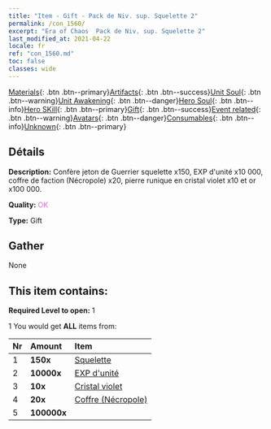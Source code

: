 ```yaml
---
title: "Item - Gift - Pack de Niv. sup. Squelette 2"
permalink: /con_1560/
excerpt: "Era of Chaos  Pack de Niv. sup. Squelette 2"
last_modified_at: 2021-04-22
locale: fr
ref: "con_1560.md"
toc: false
classes: wide
---
```

 [Materials](/ItemsFR/){: .btn .btn--primary}[Artifacts](/ItemsFR/Artifacts/){: .btn .btn--success}[Unit Soul](/ItemsFR/UnitSoul/){: .btn .btn--warning}[Unit Awakening](/ItemsFR/UnitAwakening/){: .btn .btn--danger}[Hero Soul](/ItemsFR/HeroSoul/){: .btn .btn--info}[Hero SKill](/ItemsFR/HeroSkill/){: .btn .btn--primary}[Gift](/ItemsFR/Gift/){: .btn .btn--success}[Event related](/ItemsFR/Events/){: .btn .btn--warning}[Avatars](/ItemsFR/Avatars/){: .btn .btn--danger}[Consumables](/ItemsFR/Consumables/){: .btn .btn--info}[Unknown](/ItemsFR/Unknown/){: .btn .btn--primary}

## Détails
 **Description:** Confère jeton de Guerrier squelette x150, EXP d'unité x10 000, coffre de faction (Nécropole) x20, pierre runique en cristal violet x10 et or x100 000.

 **Quality:** <span style="color: #DA70D6">OK</span>

 **Type:** Gift

## Gather

  None

## This item contains:

 **Required Level to open:** 1

 1 You would get **ALL** items  from:

  | Nr | Amount |     Item    |
  |:---|:-------|:------------|
  | 1 |  **150x** | [Squelette](/ItemsFR/unt_208/) |  | 
  | 2 |  **10000x** | [EXP d'unité](/ItemsFR/con_902/) |  | 
  | 3 |  **10x** | [Cristal violet](/ItemsFR/con_720/) |  | 
  | 4 |  **20x** | [Coffre (Nécropole)](/ItemsFR/con_1271/) |  | 
  | 5 |  **100000x** | <i class="fas fa-coins"/> |  | 
